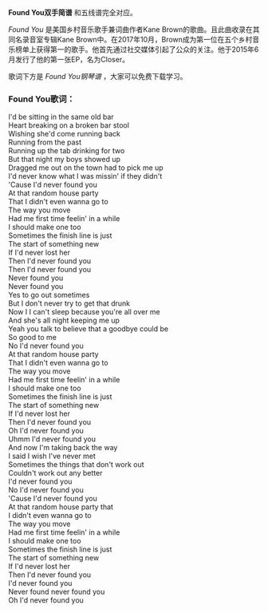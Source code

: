 

**Found You双手简谱** 和五线谱完全对应。

_Found You_ 是美国乡村音乐歌手兼词曲作者Kane Brown的歌曲。且此曲收录在其同名录音室专辑Kane
Brown中。在2017年10月，Brown成为第一位在五个乡村音乐榜单上获得第一的歌手。他首先通过社交媒体引起了公众的关注。他于2015年6月发行了他的第一张EP，名为Closer。

歌词下方是 _Found You钢琴谱_ ，大家可以免费下载学习。

### Found You歌词：

I'd be sitting in the same old bar  
Heart breaking on a broken bar stool  
Wishing she'd come running back  
Running from the past  
Running up the tab drinking for two  
But that night my boys showed up  
Dragged me out on the town had to pick me up  
I'd never know what I was missin' if they didn't  
'Cause I'd never found you  
At that random house party  
That I didn't even wanna go to  
The way you move  
Had me first time feelin' in a while  
I should make one too  
Sometimes the finish line is just  
The start of something new  
If I'd never lost her  
Then I'd never found you  
Then I'd never found you  
Never found you  
Never found you  
Yes to go out sometimes  
But I don't never try to get that drunk  
Now I I can't sleep because you're all over me  
And she's all night keeping me up  
Yeah you talk to believe that a goodbye could be  
So good to me  
No I'd never found you  
At that random house party  
That I didn't even wanna go to  
The way you move  
Had me first time feelin' in a while  
I should make one too  
Sometimes the finish line is just  
The start of something new  
If I'd never lost her  
Then I'd never found you  
Oh I'd never found you  
Uhmm I'd never found you  
And now I'm taking back the way  
I said I wish I've never met  
Sometimes the things that don't work out  
Couldn't work out any better  
I'd never found you  
No I'd never found you  
'Cause I'd never found you  
At that random house party that  
I didn't even wanna go to  
The way you move  
Had me first time feelin' in a while  
I should make one too  
Sometimes the finish line is just  
The start of something new  
If I'd never lost her  
Then I'd never found you  
I'd never found you  
Never found never found you  
Oh I'd never found you

